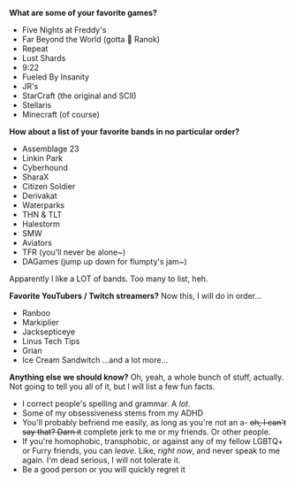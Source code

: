 **What are some of your favorite games?**
- Five Nights at Freddy's
- Far Beyond the World (gotta 💙 Ranok)
- Repeat
- Lust Shards
- 9:22
- Fueled By Insanity
- JR's
- StarCraft (the original and SCII)
- Stellaris
- Minecraft (of course)

**How about a list of your favorite bands in no particular order?**
- Assemblage 23
- Linkin Park
- Cyberhound
- SharaX
- Citizen Soldier
- Derivakat
- Waterparks
- THN & TLT
- Halestorm
- SMW
- Aviators
- TFR (you'll never be alone~)
- DAGames (jump up down for flumpty's jam~)

Apparently I like a LOT of bands. Too many to list, heh.

**Favorite YouTubers / Twitch streamers?**
Now this, I will do in order...
- Ranboo
- Markiplier
- Jacksepticeye
- Linus Tech Tips
- Grian
- Ice Cream Sandwitch
...and a lot more...

**Anything else we should know?**
Oh, yeah, a whole bunch of stuff, actually. Not going to tell you all of it, but I will list a few fun facts.
- I correct people's spelling and grammar. A _lot_.
- Some of my obsessiveness stems from my ADHD
- You'll probably befriend me easily, as long as you're not an a- ~~oh, I can't say that? Darn it~~ complete jerk to me or my friends. Or other people.
- If you're homophobic, transphobic, or against any of my fellow LGBTQ+ or Furry friends, you can _leave_. Like, _right now_, and never speak to me again. I'm dead serious, I will not tolerate it.
- Be a good person or you will quickly regret it
